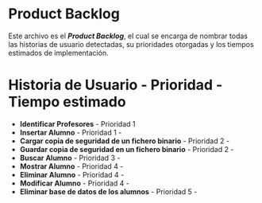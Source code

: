 # Product Backlog
Este archivo es el ***Product Backlog***, el cual se encarga de nombrar todas las historias
de usuario detectadas, su prioridades otorgadas y los tiempos estimados de implementación.
# Historia de Usuario - Prioridad - Tiempo estimado
* **Identificar Profesores** - Prioridad 1
* **Insertar Alumno** - Prioridad 1 -
* **Cargar copia de seguridad de un fichero binario** - Prioridad 2 -
* **Guardar copia de seguridad en un fichero binario** - Prioridad 2 -
* **Buscar Alumno** - Prioridad 3 -
* **Mostrar Alumno** - Prioridad 4 -
* **Eliminar Alumno** - Prioridad 4 -
* **Modificar Alumno** - Prioridad 4 -
* **Eliminar base de datos de los alumnos** - Prioridad 5 -
